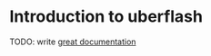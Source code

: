 # Introduction to uberflash

TODO: write [great documentation](http://jacobian.org/writing/what-to-write/)
